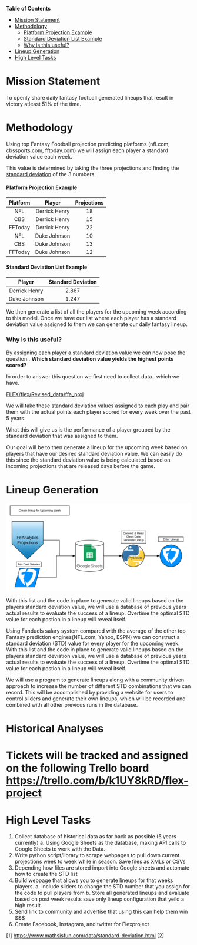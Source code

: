 **Table of Contents**

- [Mission Statement](#mission-statement)
- [Methodology](#methodology)
  * [Platform Projection Example](#platform-projection-example)
  * [Standard Deviation List Example](#standard-deviation-list-example)
  * [Why is this useful?](#why-is-this-useful?)
- [Lineup Generation](#lineup-generation)
- [High Level Tasks](#high-level-tasks)


Mission Statement
==================
To openly share daily fantasy football generated lineups that result in victory atleast 51% of the time.

Methodology
=====================
Using top Fantasy Football projection predicting platforms (nfl.com, cbssports.com, fftoday.com) we will assign each player
a standard deviation value each week.

This value is determined by taking the three projections and finding the [standard deviation](https://www.mathsisfun.com/data/standard-deviation.html) of the 3 numbers.
#### Platform Projection Example

| Platform  | Player | Projections |
| :---:         |     :---:      |          :---: |
| NFL   | Derrick Henry     | 18  |
| CBS    | Derrick Henry       | 15   |
| FFToday    | Derrick Henry       | 22   |
| NFL   | Duke Johnson     | 10  |
| CBS    | Duke Johnson       | 13   |
| FFToday    | Duke Johnson       | 12   |

#### Standard Deviation List Example
| Player | Standard Deviation |
|     :---:      |          :---: |
| Derrick Henry     |  2.867   |
| Duke Johnson     |  1.247   |

We then generate a list of all the players for the upcoming week according to this model.
Once we have our list where each player has a standard deviation value assigned to them we can generate our daily fantasy lineup.

### Why is this useful?
By assigning each player a standard deviation value we can now pose the question..
**Which standard deviation value yields the highest points scored?**

In order to answer this question we first need to collect data.. which we have.

[FLEX/flex/Revised_data/ffa_proj](https://github.com/terror12/FLEX/tree/master/flex/Revised_Data/ffa_proj)

We will take these standard deviation values assigned to each play and pair them with the actual points each player scored
for every week over the past 5 years.

What this will give us is the performance of a player grouped by the standard deviation that was assigned to them.

Our goal will be to then generate a lineup for the upcoming week based on players that have our desired standard deviation value.
We can easily do this since the standard deviation value is being calculated based on incoming projections that are released
days before the game.


Lineup Generation
======================

![](flex/Data/images/Lineup_Generator.png)

With this list and the code in place to generate valid lineups based on the players standard deviation value, we will use a database of previous years actual results to evaluate the success of a lineup. Overtime the optimal STD value for each postion in a lineup will reveal itself.

Using Fanduels salary system compared with the average of the other top Fantasy prediction engines(NFL.com, Yahoo, ESPN) 
we can construct a standard deviation (STD) value for every player for the upcoming week. With this list and the code in place to generate valid lineups based on the players standard deviation value, we will use a database of previous years actual results to evaluate the success of a lineup. Overtime the optimal STD value for each postion in a lineup will reveal itself. 

We will use a program to generate lineups along with a community driven approach to increase the number of different STD combinations that we can record. This will be accomplished by providing a website for users to control sliders and generate their own lineups, which will be recorded and combined with all other previous runs in the database.

Historical Analyses
======================

Tickets will be tracked and assigned on the following Trello board
https://trello.com/b/k1UY8kRD/flex-project
======================

High Level Tasks
======================
 1. Collect database of historical data as far back as possible (5 years currently)
    a. Using Google Sheets as the database, making API calls to Google Sheets to work with the Data.
 2. Write python script/library to scrape webpages to pull down current projections week to week while in season. Save files as XMLs or CSVs
 3. Depending how files are stored import into Google sheets and automate how to create the STD list
 4. Build webpage that allows you to generate lineups for that weeks players.
    a. Include sliders to change the STD number that you assign for the code to pull players from
    b. Store all generated lineups and evaluate based on post week results save only lineup configuration that yeild a high result.
 5. Send link to community and advertise that using this can help them win $$$
 6. Create Facebook, Instagram, and twitter for Flexproject


[1] https://www.mathsisfun.com/data/standard-deviation.html
[2]